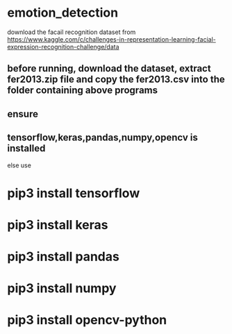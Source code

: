 # emotion_detection

download the facail recognition dataset from 
https://www.kaggle.com/c/challenges-in-representation-learning-facial-expression-recognition-challenge/data

## before running, download the dataset, extract fer2013.zip file and copy the fer2013.csv into the folder containing above programs

## ensure 
## tensorflow,keras,pandas,numpy,opencv is installed 
else use
# pip3 install tensorflow
# pip3 install keras
# pip3 install pandas
# pip3 install numpy
# pip3 install opencv-python

